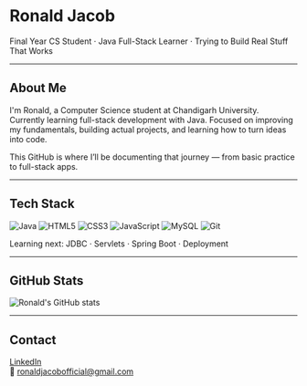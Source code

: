 # Ronald Jacob

Final Year CS Student · Java Full-Stack Learner · Trying to Build Real Stuff That Works

---

## About Me

I'm Ronald, a Computer Science student at Chandigarh University.  
Currently learning full-stack development with Java. Focused on improving my fundamentals, building actual projects, and learning how to turn ideas into code.

This GitHub is where I’ll be documenting that journey — from basic practice to full-stack apps.

---

## Tech Stack

![Java](https://img.shields.io/badge/Java-ED8B00?style=for-the-badge&logo=java&logoColor=white)
![HTML5](https://img.shields.io/badge/HTML5-E34F26?style=for-the-badge&logo=html5&logoColor=white)
![CSS3](https://img.shields.io/badge/CSS3-1572B6?style=for-the-badge&logo=css3&logoColor=white)
![JavaScript](https://img.shields.io/badge/JavaScript-F7DF1E?style=for-the-badge&logo=javascript&logoColor=black)
![MySQL](https://img.shields.io/badge/MySQL-00000F?style=for-the-badge&logo=mysql&logoColor=white)
![Git](https://img.shields.io/badge/Git-F05032?style=for-the-badge&logo=git&logoColor=white)

Learning next: JDBC · Servlets · Spring Boot · Deployment

---

## GitHub Stats

![Ronald's GitHub stats](https://github-readme-stats.vercel.app/api?username=Knight-Ron&show_icons=true&theme=tokyonight)

---

## Contact

[LinkedIn](http://www.linkedin.com/in/ronaldjacob)  
📧 ronaldjacobofficial@gmail.com
